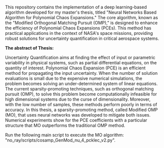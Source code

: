 This repository contains the implementation of a deep learning-based algorithm developed for my master's thesis, titled "Neural Networks Based Algorithm for Polynomial Chaos Expansions." The core algorithm, known as the "Modified Orthogonal Matching Pursuit (OMP)," is designed to enhance the efficiency of Polynomial Chaos Expansions (PCEs). This method has practical applications in the context of NASA's space missions, providing robust solutions for uncertainty quantification in critical aerospace systems.

**The abstract of Thesis:**


Uncertainty Quantification aims at finding the effect of input or parametric variability in physical systems, such as partial differential equations, on the quantity of interest. Polynomial Chaos Expansion (PCE) is an efficient method for propagating the input uncertainty. When the number of solution evaluations is small due to the expensive numerical simulations, the problem becomes solving an under-determined system of linear equations. The current sparsity-promoting techniques, such as orthogonal matching pursuit (OMP), to solve this problem become computationally infeasible for high dimensional systems due to the curse of dimensionality. Moreover, with the low number of samples, these methods perform poorly in terms of accuracy. In this thesis, a sparsity-promoting method, called Modified OMP (MO), that uses neural networks was developed to mitigate both issues. Numerical experiments show for the PCE coefficients with a particular structure that MO outperforms the traditional OMP method.


Run the following main script to execute the MO algorithm: "no_ray/scripts/cosamp_GenMod_nu_4_pcklec_v2.py".

